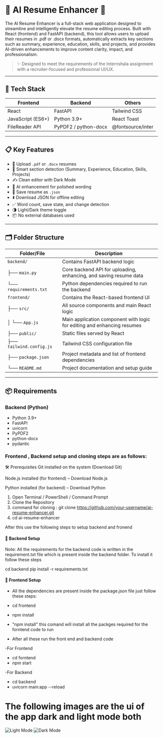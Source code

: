 # 💼 AI Resume Enhancer 🧠

The AI Resume Enhancer is a full-stack web application designed to streamline and intelligently elevate the resume editing process. Built with React (frontend) and FastAPI (backend), this tool allows users to upload their resumes in .pdf or .docx formats, automatically extracts key sections such as summary, experience, education, skills, and projects, and provides AI-driven enhancements to improve content clarity, impact, and professionalism.

> ✨ Designed to meet the requirements of the Internshala assignment with a recruiter-focused and professional UI/UX.

---


 
## 🧰 Tech Stack

| Frontend | Backend | Others |
|----------|---------|--------|
| React  | FastAPI | Tailwind CSS |
| JavaScript (ES6+) | Python 3.9+ | React Toast |
| FileReader API | PyPDF2 / python-docx | @fontsource/inter |

---

## 📋 Key Features

- 📎 Upload `.pdf` or `.docx` resumes
- 🧠 Smart section detection (Summary, Experience, Education, Skills, Projects)
- ✍️ Clean editor with Dark Mode
- 🤖 AI enhancement for polished wording
- 💾 Save resume as `.json`
- ⬇️ Download JSON for offline editing
- ✅ Word count, save state, and change detection
- 🌗 Light/Dark theme toggle
- 📦 No external databases used

---

## 🗂 Folder Structure

| Folder/File              | Description                                                             |
| ------------------------ | ----------------------------------------------------------------------- |
| `backend/`               | Contains FastAPI backend logic                                          |
| ├── `main.py`            | Core backend API for uploading, enhancing, and saving resume data       |
| └── `requirements.txt`   | Python dependencies required to run the backend                         |
| `frontend/`              | Contains the React-based frontend UI                                    |
| ├── `src/`               | All source components and main React logic                              |
| │   └── `App.js`         | Main application component with logic for editing and enhancing resumes |
| ├── `public/`            | Static files served by React                                            |
| ├── `tailwind.config.js` | Tailwind CSS configuration file                                         |
| ├── `package.json`       | Project metadata and list of frontend dependencies                      |
| └── `README.md`          | Project documentation and setup guide                                   |



---

## 📦 Requirements

### Backend (Python)
- Python 3.9+
- FastAPI
- uvicorn
- PyPDF2
- python-docx
- pydantic

### Frontend , Backend setup and cloning steps are as follows:

🛠 Prerequisites
Git installed on the system (Download Git)

Node.js installed (for frontend) – Download Node.js

Python installed (for backend) – Download Python

1. Open Terminal / PowerShell / Command Prompt
2. Clone the Repository
3. command for cloning : git clone https://github.com/your-username/ai-resume-enhancer.git
4. cd ai-resume-enhancer

After this use the following steps to setup backend and fronend


#### 🔧 Backend Setup
Note: All the requirements for the backend code is written in the requirement.txt file which is present 
inside the backend folder. To install it follow these steps

cd backend
pip install -r requirements.txt

#### 🔧 Frontend Setup
- All the dependencies are present inside the package.json file just follow these steps:

- cd frontend
- npm install

- "npm install" this comand will install all the packges required for the forntend code to run


- After all these run the front end and backend code

-For Frontend
  - cd forntend
  - npm start

-For Backend
  - cd backend
  - uvicorn main:app --reload

# The following images are the ui of the app dark and light mode both

![Light Mode](./frontend/screenshots/light-mode.png)
![Dark Mode](./frontend/screenshots/dark-mode.png)



